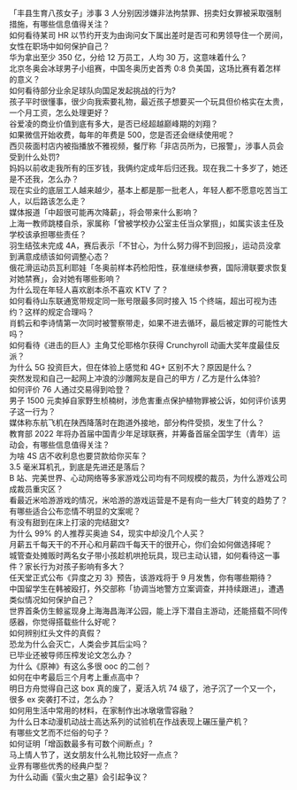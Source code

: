 「丰县生育八孩女子」涉事 3 人分别因涉嫌非法拘禁罪、拐卖妇女罪被采取强制措施，有哪些信息值得关注？  
如何看待某司 HR 以节约开支为由询问女下属出差时是否可和男领导住一个房间，女性在职场中如何保护自己？  
华为拿出至少 350 亿，分给 12 万员工，人均 30 万，这意味着什么？  
北京冬奥会冰球男子小组赛，中国冬奥历史首秀 0:8 负美国，这场比赛有着怎样的意义？  
如何看待部分业余足球队向国足发起挑战的行为?  
孩子平时很懂事，很少向我索要礼物，最近孩子想要买一个玩具但价格实在太贵，一个月工资，怎么处理更好？  
谷爱凌的商业价值到底有多大，是否已经超越巅峰期的刘翔？  
如果微信开始收费，每年的年费是 500，您是否还会继续使用呢？  
西贝莜面村店内被指播放不雅视频，餐厅称「非店员所为，已报警」，涉事人员会受到什么处罚?  
妈妈以前收走我所有的压岁钱，我俩约定成年后归还我。现在我二十多岁了，她还是不还我，怎么办？  
现在实业的底层工人越来越少，基本上都是那一批老人，年轻人都不愿意吃苦当工人，以后路该怎么走？  
媒体报道「中超很可能再次降薪」，将会带来什么影响？  
上海一教师跳楼自杀，家属称「曾被学校办公室主任当众掌掴」，如属实该主任及学校该承担哪些责任？  
羽生结弦未完成 4A，赛后表示「不甘心，为什么努力得不到回报」，运动员没拿到满意成绩该如何调整心态？  
俄花滑运动员瓦利耶娃「冬奥前样本药检阳性，获准继续参赛，国际滑联要求恢复对她禁赛」，会对她有哪些影响？  
为什么现在年轻人喜欢剧本杀不喜欢 KTV 了？  
如何看待山东联通宽带规定同一账号限最多同时接入 15 个终端，超出可视为违约？这样的规定合理吗？  
肖鹤云和李诗情第一次同时被警察带走，如果不进去循环，最后被定罪的可能性大吗？  
如何看待《进击的巨人》主角艾伦耶格尔获得 Crunchyroll 动画大奖年度最佳反派？  
为什么 5G 投资巨大，但在体验上感觉和 4G+ 区别不大？原因是什么？  
突然发现和自己一起网上冲浪的沙雕网友是自己的甲方 / 乙方是什么体验?  
如何评价 76 人通过交易得到哈登？  
男子 1500 元卖掉自家野生桢楠树，涉危害重点保护植物罪被公诉，如何评价该男子这一行为？  
媒体称东航飞机在陕西降落时在跑道外接地，部分构件受损，发生了什么？  
教育部 2022 年将办首届中国青少年足球联赛，并筹备首届全国学生（青年）运动会，有哪些信息值得关注？  
为啥 4S 店不收利息也要贷款给你买车？  
3.5 毫米耳机孔，到底是先进还是落后？  
B 站、完美世界、心动网络等多家游戏公司均有不同规模的裁员，为什么游戏公司成裁员重灾区？  
看最近米哈游游戏的情况，米哈游的游戏运营是不是有向一些大厂转变的趋势了？  
有哪些适合公布恋情不明显的文案呢？  
有没有甜到在床上打滚的完结甜文?  
为什么 99% 的人推荐买奥迪 S4，现实中却没几个人买？  
月薪五千每天干的不开心和月薪四千每天干的很开心，你们会如何做选择呢？  
城管查处摊贩时两名女子带小孩趁机哄抢玩具，现已主动认错，如何看待这一事件？家长行为对孩子影响有多大？  
任天堂正式公布《异度之刃 3》预告，该游戏将于 9 月发售，你有哪些期待？  
中国留学生在韩被殴打，外交部称「协调当地警方‌‌立案调查，‌‌并持续跟进」，遭遇类似情况如何保护自己？  
世界首条仿生鲸鲨现身上海海昌海洋公园，能上浮下潜自主游动，还能搭载不同传感器，你觉得搭载些什么好呢？  
如何辨别红头文件的真假？  
恐龙为什么会灭亡，人类会步其后尘吗？  
已毕业还被导师压榨发论文怎么办？  
为什么《原神》有这么多很 ooc 的二创？  
如何在中考最后三个月考上重点高中？  
明日方舟觉得自己这 box 真的废了，夏活入坑 74 级了，池子沉了一个又一个，很多 ex 突袭打不过，怎么办？  
如何用生活中常用的材料，在家制作出冰墩墩雪容融？  
为什么日本动漫机动战士高达系列的试验机在作战表现上碾压量产机？  
有哪些文艺而不烂俗的句子？  
如何证明「增函数最多有可数个间断点」?  
马上情人节了，送女朋友什么礼物比较好一点点？  
业界有哪些优秀的经典户型？  
为什么动画《萤火虫之墓》会引起争议？  
